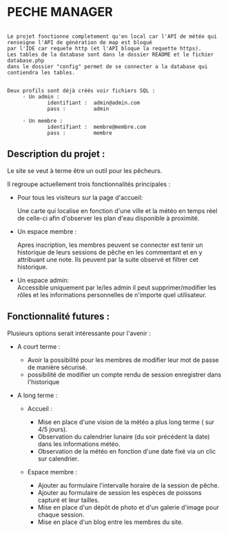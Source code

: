 # PECHE MANAGER


``` 

Le projet fonctionne completement qu'en local car l'API de météo qui renseigne l'API de génération de map est bloqué 
par l'IDE car requete http (et l'API bloque la requette https).
Les tables de la database sont dans le dossier README et le fichier database.php 
dans le dossier "config" permet de se connecter a la database qui contiendra les tables.


Deux profils sont déjà créés voir fichiers SQL :
     - Un admin :                                              
             identifiant :  admin@admin.com
             pass :         admin   
      
     - Un membre :
             identifiant :  membre@membre.com
             pass :         membre
```

## Description du projet :

Le site se veut à terme être un outil pour les pêcheurs.

Il regroupe actuellement trois fonctionnalités principales :

 * Pour tous les visiteurs sur la page d'accueil: 

   Une carte qui localise en fonction d'une ville et la météo en 
   temps réel de celle-ci afin d'observer les plan d'eau disponible 
   à proximité.
   
   
 * Un espace membre :

   Apres inscription, les membres peuvent se connecter est tenir un historique
   de leurs sessions de pêche en les commentant et en y attribuant une note.
   Ils peuvent par la suite observé et filtrer cet historique.


 * Un espace admin:
   <br/>
   Accessible uniquement par le/les admin il peut supprimer/modifier les rôles
   et les informations personnelles de n'importe quel utilisateur.



 ## Fonctionnalité futures :

Plusieurs options serait intéressante pour l'avenir :

* A court terme :
    - Avoir la possibilité pour les membres de modifier leur mot de passe 
      de manière sécurisé.
    - possibilité de modifier un compte rendu de session enregistrer dans l'historique
  
* A long terme :
  * Accueil :
    - Mise en place d'une vision de la météo a plus long terme ( sur 4/5 jours).
    - Observation du calendrier lunaire (du soir précédent la date) dans les informations météo.
    - Observation de la météo en fonction d'une date fixé via un clic sur calendrier.

  * Espace membre :
    - Ajouter au formulaire l'intervalle horaire de la session de pêche.
    - Ajouter au formulaire de session les espèces de poissons capturé et leur tailles.
    - Mise en place d'un dépôt de photo et d'un galerie d'image pour chaque session.
    - Mise en place d'un blog entre les membres du site.




